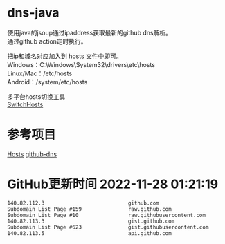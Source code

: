 # dns-java

使用java的jsoup通过ipaddress获取最新的github dns解析。  
通过github action定时执行。

把ip和域名对应加入到 hosts 文件中即可。  
Windows：C:\Windows\System32\drivers\etc\hosts  
Linux/Mac：/etc/hosts  
Android：/system/etc/hosts  

多平台hosts切换工具  
[SwitchHosts](https://github.com/oldj/SwitchHosts)

# 参考项目

[Hosts](https://github.com/JohyC/Hosts)
[github-dns](https://gitee.com/AutismSuperman/github-dns)

# GitHub更新时间 2022-11-28 01:21:19
```
140.82.112.3                           github.com
Subdomain List Page #159               raw.github.com
Subdomain List Page #10                raw.githubusercontent.com
140.82.113.3                           gist.github.com
Subdomain List Page #623               gist.githubusercontent.com
140.82.113.5                           api.github.com
```